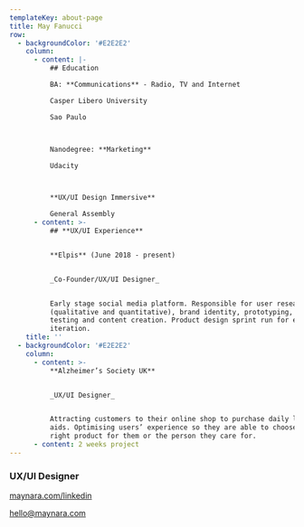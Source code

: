 ```yaml
---
templateKey: about-page
title: May Fanucci
row:
  - backgroundColor: '#E2E2E2'
    column:
      - content: |-
          ## Education

          BA: **Communications** - Radio, TV and Internet

          Casper Libero University

          Sao Paulo



          Nanodegree: **Marketing**

          Udacity



          **UX/UI Design Immersive**

          General Assembly
      - content: >-
          ## **UX/UI Experience**


          **Elpis** (June 2018 - present)


          _Co-Founder/UX/UI Designer_


          Early stage social media platform. Responsible for user research
          (qualitative and quantitative), brand identity, prototyping, user
          testing and content creation. Product design sprint run for early
          iteration.
    title: ''
  - backgroundColor: '#E2E2E2'
    column:
      - content: >-
          **Alzheimer’s Society UK**


          _UX/UI Designer_


          Attracting customers to their online shop to purchase daily living
          aids. Optimising users’ experience so they are able to choose the
          right product for them or the person they care for.
      - content: 2 weeks project
---
```

### UX/UI Designer

[maynara.com/linkedin](https://maynara.com/linkedin)

hello@maynara.com
